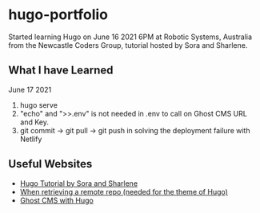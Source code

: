 # hugo-portfolio
Started learning Hugo on June 16 2021 6PM at Robotic Systems, Australia from the Newcastle Coders Group, tutorial hosted by Sora and Sharlene.

## What I have Learned
June 17 2021
1. hugo serve
2. "echo" and ">>.env" is not needed in .env to call on Ghost CMS URL and Key.
3. git commit -> git pull -> git push in solving the deployment failure with Netlify 

## Useful Websites
- [Hugo Tutorial by Sora and Sharlene](https://tutorial-blog.netlify.app)
- [When retrieving a remote repo (needed for the theme of Hugo)](https://docs.github.com/en/github/getting-started-with-github/getting-started-with-git/about-remote-repositories)
- [Ghost CMS with Hugo](https://www.gojamstack.dev/posts/ghost-cms-hugo/)
